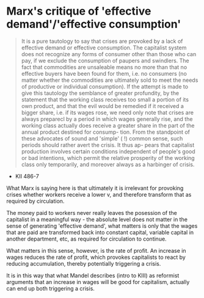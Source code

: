 # Marx's critique of 'effective demand'/'effective consumption'

> It is a pure tautology to say that crises are provoked by a lack of   effective demand or effective consumption. The capitalist system does   not recognize any forms of consumer other than those who can pay, if   we exclude the consumption of paupers and swindlers. The fact that   commodities are unsaleable means no more than that no effective buyers   have been found for them, i.e. no consumers (no matter whether the   commodities are ultimately sold to meet the needs of productive or   individual consumption). If the attempt is made to give this tautology   the semblance of greater profundity, by the statement that the working   class receives too small a portion of its own product, and that the evil   would be remedied if it received a bigger share, i.e. if its wages rose, we   need only note that crises are always preparecl by a period in which wages generally rise, and the working class actually does receive a   greater share in the part of the annual product destined for consump-  tion. From the standpoint of these advocates of sound and 'simple' ( !)   common sense, such periods should rather avert the crisis. It thus ap-  pears that capitalist production involves certain conditions independent   of people's good or bad intentions, which permit the relative prosperity   of the working class only temporarily, and moreover always as a   harbinger of crisis.

- KII 486-7

What Marx is saying here is that ultimately it is irrelevant for provoking crises whether workers receive a lower v, and therefore transform that as required by circulation.

The money paid to workers never really leaves the posession of the capitalist in a meaningful way - the absolute level does not matter in the sense of generating 'effective demand', what matters is only that the wages that are paid are transformed back into constant capital, variable capital in another department, etc, as required for circulation to continue.

What matters in this sense, however, is the rate of profit. An increase in wages reduces the rate of profit, which provokes capitalists to react by reducing accumulation, thereby potentially triggering a crisis.

It is in this way that what Mandel describes (intro to KIII) as reformist arguments that an increase in wages will be good for capitalism, actually can end up both triggering a crisis.